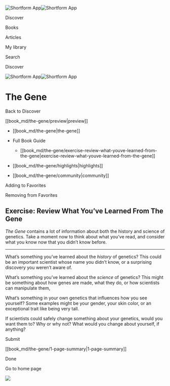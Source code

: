 ![Shortform App](/img/logo.36a2399e.svg)![Shortform App](/img/logo-dark.70c1b072.svg)

Discover

Books

Articles

My library

Search

Discover

![Shortform App](/img/logo.36a2399e.svg)![Shortform App](/img/logo-dark.70c1b072.svg)

# The Gene

Back to Discover

[[book_md/the-gene/preview|preview]]

  * [[book_md/the-gene|the-gene]]
  * Full Book Guide

    * [[book_md/the-gene/exercise-review-what-youve-learned-from-the-gene|exercise-review-what-youve-learned-from-the-gene]]
  * [[book_md/the-gene/highlights|highlights]]
  * [[book_md/the-gene/community|community]]



Adding to Favorites 

Removing from Favorites 

## Exercise: Review What You’ve Learned From The Gene

 _The Gene_ contains a lot of information about both the history and science of genetics. Take a moment now to think about what you’ve read, and consider what you know now that you didn’t know before.

* * *

What’s something you’ve learned about the _history_ of genetics? This could be an important scientist whose name you didn’t know, or a surprising discovery you weren’t aware of.

What’s something you’ve learned about the _science_ of genetics? This might be something about how genes are made, what they do, or how scientists can manipulate them,

What’s something in your own genetics that influences how you see yourself? Some examples might be your gender, your skin color, or an exceptional trait like being very tall.

If scientists could safely change something about your genetics, would you want them to? Why or why not? What would you change about yourself, if anything?

Submit 

[[book_md/the-gene/1-page-summary|1-page-summary]]

Done

Go to home page 

![](https://bat.bing.com/action/0?ti=56018282&Ver=2&mid=c21284c6-b705-423d-a7db-daa124c36924&sid=1711133063fa11eebdec89a8b8ae3bbc&vid=171147a063fa11eea7440fcfeb230d96&vids=0&msclkid=N&pi=0&lg=en-US&sw=800&sh=600&sc=24&nwd=1&tl=Shortform%20%7C%20The%20Gene&p=https%3A%2F%2Fwww.shortform.com%2Fapp%2Fbook%2Fthe-gene%2Fexercise-review-what-youve-learned-from-the-gene&r=&lt=378&evt=pageLoad&sv=1&rn=224445)
